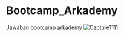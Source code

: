 # Bootcamp_Arkademy
Jawaban bootcamp arkademy
![Capture1111](https://user-images.githubusercontent.com/53553630/83944542-58343580-a82e-11ea-9fb6-dae3b0e5120c.PNG)
